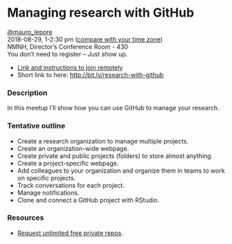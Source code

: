 Managing research with GitHub
================

[@mauro\_lepore](https://twitter.com/mauro_lepore)  
2018-08-29, 1-2:30 pm ([compare with your time
zone](https://www.timeanddate.com/worldclock/fixedtime.html?msg=Managing+research+with+GitHub&iso=20180829T13&p1=263&ah=1&am=30))  
NMNH, Director’s Conference Room - 430  
You don’t need to register – Just show up.

  - [Link and instructions to join
    remotely](https://gist.github.com/maurolepore/554491aa1d2bc03f85bbc990b8bacd18)
  - Short link to here: <http://bit.ly/research-with-github>

### Description

In this meetup I’ll show how you can use GitHub to manage your research.

### Tentative outline

  - Create a research organization to manage multiple projects.
  - Create an organization-wide webpage.
  - Create private and public projects (folders) to store almost
    anything.
  - Create a project-specific webpage.
  - Add colleagues to your organization and organize them in teams to
    work on specific projects.
  - Track conversations for each project.
  - Manage notifications.
  - Clone and connect a GitHub project with RStudio.

### Resources

  - [Request unlimited free private
    repos](https://github.com/forestgeo/learn/issues/22).
